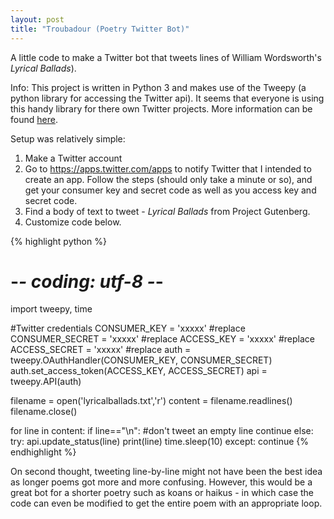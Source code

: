 ```yaml
---
layout: post
title: "Troubadour (Poetry Twitter Bot)"
---
```

A little code to make a Twitter bot that tweets lines of William Wordsworth's <i>Lyrical Ballads</i>).

Info:
This project is written in Python 3 and makes use of the Tweepy (a python library for accessing the Twitter api). It seems that everyone is using this handy library for there own Twitter projects. More information can be found [here](www.tweepy.org).

Setup was relatively simple:
1. Make a Twitter account
2. Go to https://apps.twitter.com/apps to notify Twitter that I intended to create an app. Follow the steps (should only take a minute or so), and get your consumer key and secret code as well as you access key and secret code.
3. Find a body of text to tweet - <i>Lyrical Ballads</i> from Project Gutenberg.
4. Customize code below.

{% highlight python %}
# -*- coding: utf-8 -*-
import tweepy, time

#Twitter credentials
CONSUMER_KEY = 'xxxxx' #replace
CONSUMER_SECRET = 'xxxxx' #replace
ACCESS_KEY = 'xxxxx' #replace
ACCESS_SECRET = 'xxxxx' #replace
auth = tweepy.OAuthHandler(CONSUMER_KEY, CONSUMER_SECRET)
auth.set_access_token(ACCESS_KEY, ACCESS_SECRET)
api = tweepy.API(auth)

filename = open('lyricalballads.txt','r')
content = filename.readlines()
filename.close()

for line in content:
    if line=="\n": #don't tweet an empty line
        continue
    else:
        try:
            api.update_status(line)
            print(line)
            time.sleep(10)
        except:
            continue
{% endhighlight %}

On second thought, tweeting line-by-line might not have been the best idea as longer poems got more and more confusing. However, this would be a great bot for a shorter poetry such as koans or haikus - in which case the code can even be modified to get the entire poem with an appropriate loop.
